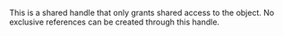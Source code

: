 
This is a shared handle that only grants shared access to the object. No exclusive
references can be created through this handle.